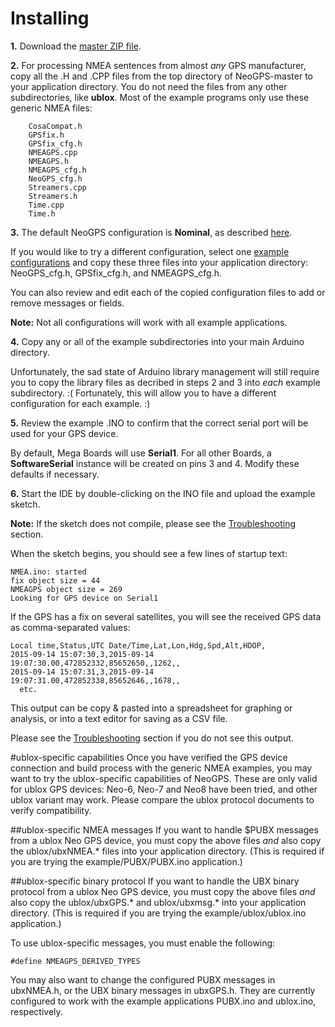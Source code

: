 Installing
==========
**1.**  Download the [master ZIP file](https://github.com/SlashDevin/NeoGPS/archive/master.zip).

**2.**  For processing NMEA sentences from almost _any_ GPS manufacturer, copy all the .H and .CPP files from the top directory of NeoGPS-master to your application directory.  You do not need the files from any other subdirectories, like **ublox**.  Most of the example programs only use these generic NMEA files:
```
    CosaCompat.h
    GPSfix.h
    GPSfix_cfg.h
    NMEAGPS.cpp
    NMEAGPS.h
    NMEAGPS_cfg.h
    NeoGPS_cfg.h
    Streamers.cpp
    Streamers.h
    Time.cpp
    Time.h
```
**3.**  The default NeoGPS configuration is **Nominal**, as described [here](Configurations.md#typical-configurations).

If you would like to try a different configuration, select one [example configurations](../configs) and copy these three files into your application directory: NeoGPS_cfg.h, GPSfix_cfg.h, and NMEAGPS_cfg.h.

You can also review and edit each of the copied configuration files to add or remove messages or fields.

**Note:**  Not all configurations will work with all example applications.

**4.**  Copy any or all of the example subdirectories into your main Arduino directory.

Unfortunately, the sad state of Arduino library management will still require you to copy the library files as decribed in steps 2 and 3 into *each* example subdirectory.  :(  Fortunately, this will allow you to have a different configuration for each example. :)

**5.** Review the example .INO to confirm that the correct serial port will be used for your GPS device.

By default, Mega Boards will use **Serial1**.  For all other Boards, a **SoftwareSerial** instance will be created on pins 3 and 4.  Modify these defaults if necessary.

**6.**  Start the IDE by double-clicking on the INO file and upload the example sketch.

**Note:**  If the sketch does not compile, please see the [Troubleshooting](Troubleshooting.md#configuration-errors) section.

When the sketch begins, you should see a few lines of startup text:
```
NMEA.ino: started
fix object size = 44
NMEAGPS object size = 269
Looking for GPS device on Serial1
```
If the GPS has a fix on several satellites, you will see the received GPS data as comma-separated values:
```
Local time,Status,UTC Date/Time,Lat,Lon,Hdg,Spd,Alt,HDOP,
2015-09-14 15:07:30,3,2015-09-14 19:07:30.00,472852332,85652650,,1262,,
2015-09-14 15:07:31,3,2015-09-14 19:07:31.00,472852338,85652646,,1678,,
  etc.
```
This output can be copy & pasted into a spreadsheet for graphing or analysis, or into a text editor for saving as a CSV file.

Please see the [Troubleshooting](Troubleshooting.md#gps-device-connection-problems) section if you do not see this output.

#ublox-specific capabilities
Once you have verified the GPS device connection and build process with the generic NMEA examples, you may want to try the  ublox-specific capabilities of NeoGPS.  These are only valid for ublox GPS devices: Neo-6, Neo-7 and Neo8 have been tried, and other ublox variant may work.  Please compare the ublox protocol documents to verify compatibility.

##ublox-specific NMEA messages
If you want to handle $PUBX messages from a ublox Neo GPS device, you must copy the above files *and* also copy the ublox/ubxNMEA.* files into your application directory.  (This is required if you are trying the example/PUBX/PUBX.ino application.)

##ublox-specific binary protocol
If you want to handle the UBX binary protocol from a ublox Neo GPS device, you must copy the above files *and* also copy the ublox/ubxGPS.* and ublox/ubxmsg.* into your application directory.  (This is required if you are trying the example/ublox/ublox.ino application.)

To use ublox-specific messages, you must enable the following:
```
#define NMEAGPS_DERIVED_TYPES
```

You may also want to change the configured PUBX messages in ubxNMEA.h, or the UBX binary messages in ubxGPS.h.  They are currently configured to work with the example applications PUBX.ino and ublox.ino, respectively.
